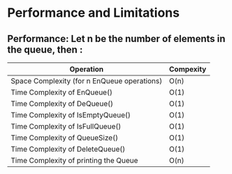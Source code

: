 # Performance and Limitations
## Performance: Let n be the number of elements in the queue, then :
| Operation | Compexity |
| --- | --- |
| Space Complexity (for n EnQueue operations) | O(n) |
| Time Complexity of EnQueue() | O(1) |
| Time Complexity of DeQueue() | O(1) |
| Time Complexity of IsEmptyQueue() | O(1) |
| Time Complexity of IsFullQueue() | O(1) |
| Time Complexity of QueueSize() | O(1) |
| Time Complexity of DeleteQueue() | O(1) |
| Time Complexity of printing the Queue | O(n) |



